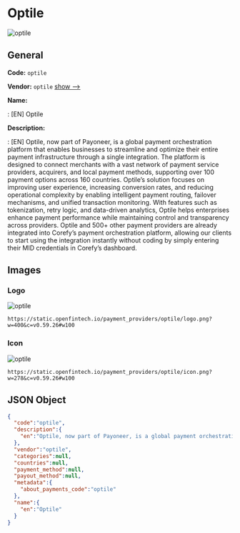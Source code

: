
# Optile 
![optile](https://static.openfintech.io/payment_providers/optile/logo.png?w=400&c=v0.59.26#w100)  

## General 
 
**Code:** `optile` 
 
**Vendor:** `optile` [show -->](/vendors/optile/) 
 
**Name:** 
 
:	[EN] Optile 
 
**Description:** 
 
: [EN] Optile, now part of Payoneer, is a global payment orchestration platform that enables businesses to streamline and optimize their entire payment infrastructure through a single integration. The platform is designed to connect merchants with a vast network of payment service providers, acquirers, and local payment methods, supporting over 100 payment options across 160 countries. Optile’s solution focuses on improving user experience, increasing conversion rates, and reducing operational complexity by enabling intelligent payment routing, failover mechanisms, and unified transaction monitoring. With features such as tokenization, retry logic, and data-driven analytics, Optile helps enterprises enhance payment performance while maintaining control and transparency across providers. Optile and 500+ other payment providers are already integrated into Corefy’s payment orchestration platform, allowing our clients to start using the integration instantly without coding by simply entering their MID credentials in Corefy’s dashboard. 
 

## Images 

### Logo 
 
![optile](https://static.openfintech.io/payment_providers/optile/logo.png?w=400&c=v0.59.26#w100)  

```
https://static.openfintech.io/payment_providers/optile/logo.png?w=400&c=v0.59.26#w100
```  

### Icon 
 
![optile](https://static.openfintech.io/payment_providers/optile/icon.png?w=278&c=v0.59.26#w100)  

```
https://static.openfintech.io/payment_providers/optile/icon.png?w=278&c=v0.59.26#w100
```  

## JSON Object 

```json
{
  "code":"optile",
  "description":{
    "en":"Optile, now part of Payoneer, is a global payment orchestration platform that enables businesses to streamline and optimize their entire payment infrastructure through a single integration. The platform is designed to connect merchants with a vast network of payment service providers, acquirers, and local payment methods, supporting over 100 payment options across 160 countries. Optile\u2019s solution focuses on improving user experience, increasing conversion rates, and reducing operational complexity by enabling intelligent payment routing, failover mechanisms, and unified transaction monitoring. With features such as tokenization, retry logic, and data-driven analytics, Optile helps enterprises enhance payment performance while maintaining control and transparency across providers. Optile and 500+ other payment providers are already integrated into Corefy\u2019s payment orchestration platform, allowing our clients to start using the integration instantly without coding by simply entering their MID credentials in Corefy\u2019s dashboard."
  },
  "vendor":"optile",
  "categories":null,
  "countries":null,
  "payment_method":null,
  "payout_method":null,
  "metadata":{
    "about_payments_code":"optile"
  },
  "name":{
    "en":"Optile"
  }
}
```  

